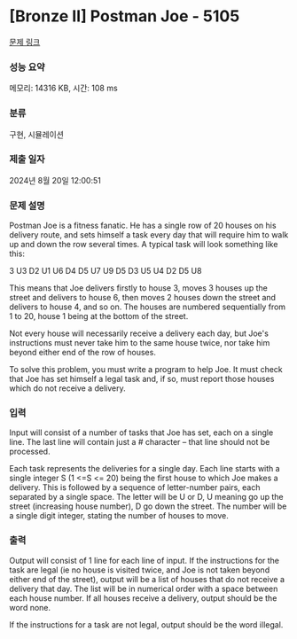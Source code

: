 # [Bronze II] Postman Joe - 5105 

[문제 링크](https://www.acmicpc.net/problem/5105) 

### 성능 요약

메모리: 14316 KB, 시간: 108 ms

### 분류

구현, 시뮬레이션

### 제출 일자

2024년 8월 20일 12:00:51

### 문제 설명

<p>Postman Joe is a fitness fanatic. He has a single row of 20 houses on his delivery route, and sets himself a task every day that will require him to walk up and down the row several times. A typical task will look something like this:</p>

<p>3 U3 D2 U1 U6 D4 D5 U7 U9 D5 D3 U5 U4 D2 D5 U8</p>

<p>This means that Joe delivers firstly to house 3, moves 3 houses up the street and delivers to house 6, then moves 2 houses down the street and delivers to house 4, and so on. The houses are numbered sequentially from 1 to 20, house 1 being at the bottom of the street.</p>

<p>Not every house will necessarily receive a delivery each day, but Joe's instructions must never take him to the same house twice, nor take him beyond either end of the row of houses.</p>

<p>To solve this problem, you must write a program to help Joe. It must check that Joe has set himself a legal task and, if so, must report those houses which do not receive a delivery.</p>

### 입력 

 <p>Input will consist of a number of tasks that Joe has set, each on a single line. The last line will contain just a # character – that line should not be processed.</p>

<p>Each task represents the deliveries for a single day. Each line starts with a single integer S (1 <=S <= 20) being the first house to which Joe makes a delivery. This is followed by a sequence of letter-number pairs, each separated by a single space. The letter will be U or D, U meaning go up the street (increasing house number), D go down the street. The number will be a single digit integer, stating the number of houses to move.</p>

### 출력 

 <p>Output will consist of 1 line for each line of input. If the instructions for the task are legal (ie no house is visited twice, and Joe is not taken beyond either end of the street), output will be a list of houses that do not receive a delivery that day. The list will be in numerical order with a space between each house number. If all houses receive a delivery, output should be the word none.</p>

<p>If the instructions for a task are not legal, output should be the word illegal.</p>

